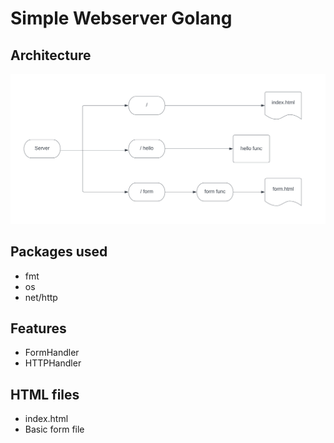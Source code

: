 # Simple Webserver Golang

## Architecture

![Alt text](architecture/simple-webserver.png?raw=true "Title")

## Packages used
- fmt
- os
- net/http

## Features
- FormHandler
- HTTPHandler

## HTML files
- index.html
- Basic form file
 

